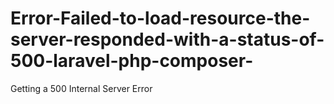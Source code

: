 # Error-Failed-to-load-resource-the-server-responded-with-a-status-of-500-laravel-php-composer-
Getting a 500 Internal Server Error 
